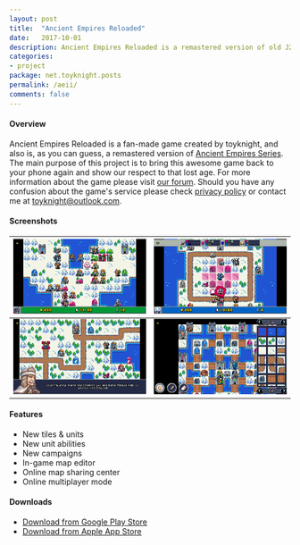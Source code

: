 ```yaml
---
layout: post
title:  "Ancient Empires Reloaded"
date:   2017-10-01
description: Ancient Empires Reloaded is a remastered version of old J2ME game <a href="https://en.wikipedia.org/wiki/Ancient_Empires_(mobile_game)">Ancient Empires Series</a>. Featuring all the original/newly added campaigns, in-game map editor, map sharing center, online multiplayer mode and more.
categories:
- project
package: net.toyknight.posts
permalink: /aeii/
comments: false
---
```


#### Overview

Ancient Empires Reloaded is a fan-made game created by toyknight, and also is, as you can guess, a remastered version of [Ancient Empires Series](https://en.wikipedia.org/wiki/Ancient_Empires_(mobile_game)). The main purpose of this project is to bring this awesome game back to your phone again and show our respect to that lost age. For more information about the game please visit [our forum](http://aeii.boards.net/). Should you have any confusion about the game's service please check [privacy policy](https://toyknight.net/aeii/privacy) or contact me at [toyknight@outlook.com](mailto:toyknight@outlook.com).

#### Screenshots

|![](/assets/images/aer/screenshots/screenshot_1.png)|![](/assets/images/aer/screenshots/screenshot_2.png)|
|----------------------------------------------------|---------------------------------------------------:|
|![](/assets/images/aer/screenshots/screenshot_3.png)|![](/assets/images/aer/screenshots/screenshot_4.png)|

#### Features

* New tiles & units
* New unit abilities
* New campaigns
* In-game map editor
* Online map sharing center
* Online multiplayer mode

#### Downloads

* [Download from Google Play Store](https://play.google.com/store/apps/details?id=net.toyknight.aeii.android)
* [Download from Apple App Store](https://apps.apple.com/app/id1202568287)
